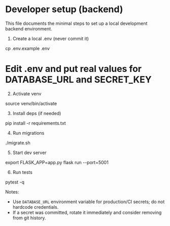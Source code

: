 # Developer setup (backend)

This file documents the minimal steps to set up a local development backend environment.

1) Create a local .env (never commit it)

  cp .env.example .env
  # Edit .env and put real values for DATABASE_URL and SECRET_KEY

2) Activate venv

  source venv/bin/activate

3) Install deps (if needed)

  pip install -r requirements.txt

4) Run migrations

  ./migrate.sh

5) Start dev server

  export FLASK_APP=app.py
  flask run --port=5001

6) Run tests

  pytest -q

Notes:
- Use `DATABASE_URL` environment variable for production/CI secrets; do not hardcode credentials.
- If a secret was committed, rotate it immediately and consider removing from git history.
